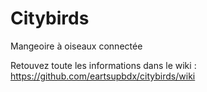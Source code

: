 # Citybirds
Mangeoire à oiseaux connectée

Retouvez toute les informations dans le wiki :
https://github.com/eartsupbdx/citybirds/wiki
